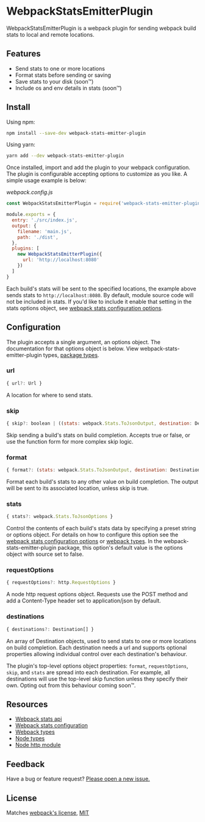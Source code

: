 # WebpackStatsEmitterPlugin

WebpackStatsEmitterPlugin is a webpack plugin for sending webpack build stats
to local and remote locations.

## Features

* Send stats to one or more locations
* Format stats before sending or saving
* Save stats to your disk (soon™)
* Include os and env details in stats (soon™)

## Install

Using npm:

```bash
npm install --save-dev webpack-stats-emitter-plugin
```

Using yarn:

```bash
yarn add --dev webpack-stats-emitter-plugin
```

Once installed, import and add the plugin to your webpack configuration. The
plugin is configurable accepting options to customize as you like. A simple
usage example is below:

*webpack.config.js*
```js
const WebpackStatsEmitterPlugin = require('webpack-stats-emitter-plugin').default

module.exports = {
  entry: './src/index.js',
  output: {
    filename: 'main.js',
    path: './dist', 
  },
  plugins: [
    new WebpackStatsEmitterPlugin({
      url: 'http://localhost:8080'
    })
  ]
}
```

Each build's stats will be sent to the specified locations, the example above
sends stats to `http://localhost:8080`. By default, module source code will not
be included in stats. If you'd like to include it enable that setting in the
stats options object, see [webpack stats configuration
options](https://webpack.js.org/configuration/stats/).

## Configuration

The plugin accepts a single argument, an options object. The documentation for
that options object is below. View webpack-stats-emitter-plugin types, [package
types](https://github.com/vdrn/webpack-stats-emitter-plugin).

### url

```js
{ url?: Url }
```

A location for where to send stats.

### skip
  
```js
{ skip?: boolean | ((stats: webpack.Stats.ToJsonOutput, destination: Destination) => boolean) }
```

Skip sending a build's stats on build completion. Accepts true or false, or
use the function form for more complex skip logic.

### format
  
```js
{ format?: (stats: webpack.Stats.ToJsonOutput, destination: Destination) => any }
```

Format each build's stats to any other value on build completion. The output
will be sent to its associated location, unless skip is true. 

### stats
  
```js
{ stats?: webpack.Stats.ToJsonOptions }
```

Control the contents of each build's stats data by specifying a preset string
or options object. For details on how to configure this option see the [webpack
stats configuration options](https://webpack.js.org/configuration/stats/) or
[webpack types](https://www.npmjs.com/package/@types/webpack). In the
webpack-stats-emitter-plugin package, this option's default value is the
options object with source set to false.

### requestOptions 
  
```js
{ requestOptions?: http.RequestOptions }
```

A node http request options object. Requests use the POST method and add a
Content-Type header set to application/json by default.

### destinations

```js
{ destinations?: Destination[] }
```

An array of Destination objects, used to send stats to one or more locations on
build completion. Each destination needs a url and supports optional properties
allowing individual control over each destination's behaviour.

The plugin's top-level options object properties: `format`, `requestOptions`,
`skip`, and `stats` are spread into each destination. For example, all
destinations will use the top-level skip function unless they specify their
own. Opting out from this behaviour coming soon™.

## Resources

* [Webpack stats api](https://webpack.js.org/api/stats/)
* [Webpack stats configuration](https://webpack.js.org/configuration/stats/)
* [Webpack types](https://www.npmjs.com/package/@types/webpack)
* [Node types](https://www.npmjs.com/package/@types/node)
* [Node http module](https://nodejs.org/api/http.html)

## Feedback

Have a bug or feature request? [Please open a new
issue.](https://github.com/vdrn/webpack-stats-emitter-plugin/issues/new)

## License

Matches [webpack's
license](https://github.com/webpack/webpack/blob/master/LICENSE),
[MIT](https://github.com/vdrn/webpack-stats-emitter-plugin/blob/master/LICENSE)
